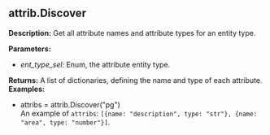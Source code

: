 ## attrib.Discover  
  
  
**Description:** Get all attribute names and attribute types for an entity type.

  
  
**Parameters:**  
  * *ent\_type\_sel:* Enum, the attribute entity type.  
  
**Returns:** A list of dictionaries, defining the name and type of each attribute.  
**Examples:**  
  * attribs = attrib.Discover("pg")  
    An example of `attribs`: `[{name: "description", type: "str"}, {name: "area", type: "number"}]`.
  
